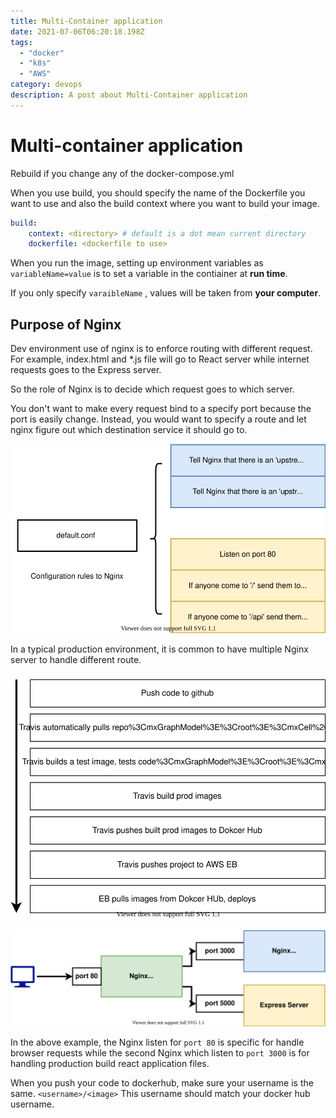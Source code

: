 ```yaml
---
title: Multi-Container application
date: 2021-07-06T06:20:18.198Z
tags: 
  - "docker"
  - "k8s"
  - "AWS"
category: devops
description: A post about Multi-Container application
---
```


# Multi-container application

Rebuild if you change any of the docker-compose.yml

When you use build, you should specify the name of the Dockerfile you want to use and also the build context where you want to build your image.

```yaml
build:
	context: <directory> # default is a dot mean current directory
	dockerfile: <dockerfile to use>
```

When you run the image, setting up environment variables as `variableName=value` is to set a variable in the contiainer at **run time**.

If you only specify `varaibleName` , values will be taken from **your computer**.

## Purpose of Nginx

Dev environment use of nginx is to enforce routing with different request. For example, index.html and *.js file will go to React server while internet requests goes to the Express server.

So the role of Nginx is to decide which request goes to which server.

You don't want to make every request bind to a specify port because the port is easily change. Instead, you would want to specify a route and let nginx figure out which destination service it should go to.

![Multi-container-application/nginx-flow.svg](Multi-container-application/nginx-flow.svg)

In a typical production environment, it is common to have multiple Nginx server to handle different route.

![Multi-container-application/Multi-container.svg](Multi-container-application/Multi-container.svg)

![Multi-container-application/nginx-prod.svg](Multi-container-application/nginx-prod.svg)

In the above example, the Nginx listen for `port 80` is specific for handle browser requests while the second Nginx which listen to `port 3000` is for handling production build react application files.

When you push your code to dockerhub, make sure your username is the same. `<username>/<image>` This username should match your docker hub username.